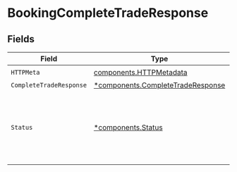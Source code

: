 # BookingCompleteTradeResponse


## Fields

| Field                                                                                                                                                                     | Type                                                                                                                                                                      | Required                                                                                                                                                                  | Description                                                                                                                                                               |
| ------------------------------------------------------------------------------------------------------------------------------------------------------------------------- | ------------------------------------------------------------------------------------------------------------------------------------------------------------------------- | ------------------------------------------------------------------------------------------------------------------------------------------------------------------------- | ------------------------------------------------------------------------------------------------------------------------------------------------------------------------- |
| `HTTPMeta`                                                                                                                                                                | [components.HTTPMetadata](../../models/components/httpmetadata.md)                                                                                                        | :heavy_check_mark:                                                                                                                                                        | N/A                                                                                                                                                                       |
| `CompleteTradeResponse`                                                                                                                                                   | [*components.CompleteTradeResponse](../../models/components/completetraderesponse.md)                                                                                     | :heavy_minus_sign:                                                                                                                                                        | OK                                                                                                                                                                        |
| `Status`                                                                                                                                                                  | [*components.Status](../../models/components/status.md)                                                                                                                   | :heavy_minus_sign:                                                                                                                                                        | INVALID_ARGUMENT: The request is not valid.<br/>FAILED_PRECONDITION: The operation was rejected because the system is not in a state required for the operation's processing. |